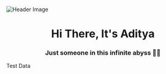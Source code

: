 ![Header Image](https://i.imgur.com/qMV6ga5.gif)

<link rel="stylesheet" href="https://fonts.googleapis.com/css2?family=VT323&family=consolas">
<link rel="stylesheet" href="https://drive.google.com/uc?id=1MggFp67Mcqfr_OEYvpBsh2PzI31FfeDE">

<h1 align="center" class="font-apply">Hi There, It's Aditya</h1>
<h3 align="center">Just someone in this infinite abyss 👾✨</h3>

<svg width="100" height="100" xmlns="http://www.w3.org/2000/svg">
<foreignObject width="100" height="100">
   
        
<link rel="stylesheet" href="https://fonts.googleapis.com/css2?family=VT323&family=consolas">
<link rel="stylesheet" href="https://drive.google.com/uc?id=1MggFp67Mcqfr_OEYvpBsh2PzI31FfeDE">
<div class="font-apply">Test Data
</div>

</foreignObject>
</svg>

